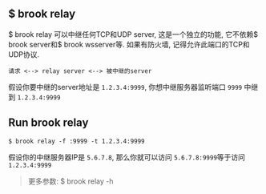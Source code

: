 ## $ brook relay

$ brook relay 可以中继任何TCP和UDP server, 这是一个独立的功能, 它不依赖$ brook server和$ brook wsserver等. 如果有防火墙, 记得允许此端口的TCP和UDP协议.

```
请求 <--> relay server <--> 被中继的server
```

假设你要中继的server地址是 `1.2.3.4:9999`, 你想中继服务器监听端口 `9999` 中继到 `1.2.3.4:9999`

## Run brook relay

```
$ brook relay -f :9999 -t 1.2.3.4:9999
```

假设你的中继服务器IP是 `5.6.7.8`, 那么你就可以访问 `5.6.7.8:9999`等于访问`1.2.3.4:9999`

> 更多参数: $ brook relay -h

